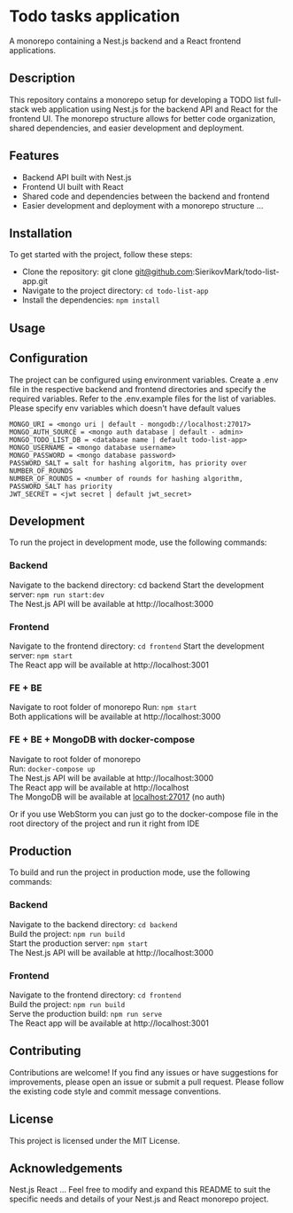 # Todo tasks application
A monorepo containing a Nest.js backend and a React frontend applications.

## Description
This repository contains a monorepo setup for developing a TODO list full-stack web application using Nest.js for the backend API and React for the frontend UI. The monorepo structure allows for better code organization, shared dependencies, and easier development and deployment.

## Features
- Backend API built with Nest.js
- Frontend UI built with React
- Shared code and dependencies between the backend and frontend
- Easier development and deployment with a monorepo structure
...

## Installation
To get started with the project, follow these steps:

- Clone the repository: git clone git@github.com:SierikovMark/todo-list-app.git
- Navigate to the project directory: `cd todo-list-app`
- Install the dependencies: `npm install`


## Usage
## Configuration
The project can be configured using environment variables. Create a .env file in the respective backend and frontend directories and specify the required variables. Refer to the .env.example files for the list of variables.  
Please specify env variables which doesn't have default values 
```
MONGO_URI = <mongo uri | default - mongodb://localhost:27017>
MONGO_AUTH_SOURCE = <mongo auth database | default - admin>
MONGO_TODO_LIST_DB = <database name | default todo-list-app>
MONGO_USERNAME = <mongo database username>
MONGO_PASSWORD = <mongo database password>
PASSWORD_SALT = salt for hashing algoritm, has priority over NUMBER_OF_ROUNDS
NUMBER_OF_ROUNDS = <number of rounds for hashing algorithm, PASSWORD_SALT has priority
JWT_SECRET = <jwt secret | default jwt_secret>
```

## Development
To run the project in development mode, use the following commands:

### Backend
Navigate to the backend directory: cd backend
Start the development server: `npm run start:dev`  
The Nest.js API will be available at http://localhost:3000  

### Frontend
Navigate to the frontend directory: `cd frontend`
Start the development server: `npm start`  
The React app will be available at http://localhost:3001

### FE + BE
Navigate to root folder of monorepo
Run: `npm start`  
Both applications will be available at http://localhost:3000

### FE + BE + MongoDB with docker-compose
Navigate to root folder of monorepo  
Run: `docker-compose up`  
The Nest.js API will be available at http://localhost:3000  
The React app will be available at http://localhost  
The MongoDB will be available at [localhost:27017](localhost:27017) (no auth)

Or if you use WebStorm you can just go to the docker-compose file in the root directory of the project and run it right from IDE

## Production
To build and run the project in production mode, use the following commands:

### Backend
Navigate to the backend directory: `cd backend`  
Build the project: `npm run build`  
Start the production server: `npm start`  
The Nest.js API will be available at http://localhost:3000

### Frontend
Navigate to the frontend directory: `cd frontend`  
Build the project: `npm run build`  
Serve the production build: `npm run serve`  
The React app will be available at http://localhost:3001

## Contributing
Contributions are welcome! If you find any issues or have suggestions for improvements, please open an issue or submit a pull request. Please follow the existing code style and commit message conventions.

## License
This project is licensed under the MIT License.

## Acknowledgements
Nest.js
React
...
Feel free to modify and expand this README to suit the specific needs and details of your Nest.js and React monorepo project.
